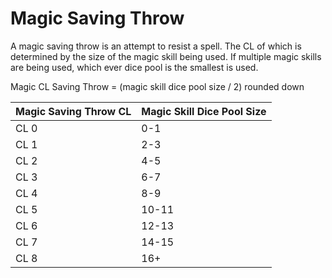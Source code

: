 # Magic Saving Throw

A magic saving throw is an attempt to resist a spell. The CL of which is determined by the size of the magic skill being used. If multiple magic skills are being used, which ever dice pool is the smallest is used.

Magic CL Saving Throw = (magic skill dice pool size / 2) rounded down

| Magic Saving Throw CL | Magic Skill Dice Pool Size |
| --------------------- | -------------------------- |
| CL 0                  | 0-1                        |
| CL 1                  | 2-3                        |
| CL 2                  | 4-5                        |
| CL 3                  | 6-7                        |
| CL 4                  | 8-9                        |
| CL 5                  | 10-11                      |
| CL 6                  | 12-13                      |
| CL 7                  | 14-15                      |
| CL 8                  | 16+                        |
